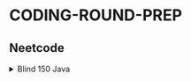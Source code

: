 # CODING-ROUND-PREP

## Neetcode

<details>
  <summary>Blind 150 Java</summary>

  <details>
    <summary>Arrays and Hashing</summary>

  - [ContainsDuplicate_217](src/main/java/org/neetcode150/arraysAndHashing/ContainsDuplicate_217.java)
    - Problem Statement: If an array contains duplicate return false else return true
    - Intuition: Use sets to store all elements, if no duplicates are present, size will be different
    - Time Complexity: O(n)
    - Space Complexity: O(1)
    
  - [ValidAnagram_242](src/main/java/org/neetcode150/arraysAndHashing/ValidAnagram_242.java)
    - Problem Statement: Two strings having exactly same characters (including their count)
    - Intuition: Use hashtable, store character counts with character ascii as key/index.
    - Time Complexity: O(n)
    - Space Complexity: O(1)
    
  - [TwoSum_1](src/main/java/org/neetcode150/arraysAndHashing/TwoSum_1.java)
    - Problem Statement: In an array find a pair of numbers(indices) that add up to a target. Order of indices not required
    - Intuition: Check if diff is present in map
    - Time Complexity: O(n)
    - Space Complexity: O(n)
    
  - [GroupAnagrams_49](src/main/java/org/neetcode150/arraysAndHashing/GroupAnagrams_49.java)
    - Problem Statement: In an array of strings, group the anagrams together and return a list
    - Intuition: Use hashmap where sorted string is the key and its value is the list of its anagram. (map.putIfAbsent())
    - Time Complexity: O(n*mlogm)
    - Space Complexity: O(n*m)
    
  - [TopKFrequentElements_347](src/main/java/org/neetcode150/arraysAndHashing/TopKFrequentElements_347.java)
    - Problem Statement: In an array find k top elements with highest occurrences
    - Intuition: Bucket Sort. Count occurrences in hashmap, put it in bucket of size N as per occurrences
    - Time Complexity: O(n)
    - Space Complexity: O(n)
    
  - [EncodeDecodeStrings_premium](src/main/java/org/neetcode150/arraysAndHashing/EncodeDecodeStrings_premium.java)
    - Problem Statement: Encode and decode a string. Array of strings is given
    - Intuition: Append each string with strLength and a special character to encode.
    - Time Complexity: O(m)
    - Space Complexity: O(m + n)
    
  - [ProductOfArrayExceptSelf_238](src/main/java/org/neetcode150/arraysAndHashing/ProductOfArrayExceptSelf_238.java)
    - Problem Statement: Product of array except itself stored at the same index as self
    - Intuition: Prefix (res[i] * nums[i]) postfix(product * res[i]; product * nums[i])
    - Time Complexity: O(n)
    - Space Complexity: O(1)
    
  - [ValidSudoku_36](src/main/java/org/neetcode150/arraysAndHashing/ValidSudoku_36.java)
    - Problem Statement: Prefilled char matrix with ‘1-9 and ’.’. No duplicates in a row and col and 3x3 matrix
    - Intuition: Hashset to store values in each row, col and box. Box index calc (i/3)*3+(j/3)
    - Time Complexity: O(m^2)
    - Space Complexity: O(m^2)
    
  - [LongestConsecutiveSequence_128](src/main/java/org/neetcode150/arraysAndHashing/LongestConsecutiveSequence_128.java)
    - Problem Statement: In an array find sequence of consecutive elements(nums)
    - Intuition: Store in set. Iterate over set, check if num-1 doesn’t exist. Keep adding length to num and checking in set.
    - Time Complexity: O(n)
    - Space Complexity: O(n)

  </details>

  <details>
    <summary>Two Pointers</summary>

  - [ValidPalindrome_125](src/main/java/org/neetcode150/twoPointers/ValidPalindrome_125.java)
    - Problem Statement: String Palindrome check for alphanumeric case insensitive characters.
    - Intuition: Helper function for char check, while loop to skip non-alphanumeric characters.
    - Time Complexity: O(n)
    - Space Complexity: O(1)
    
  - [TwoSumII_167](src/main/java/org/neetcode150/twoPointers/TwoSumII_167.java)
    - Problem Statement: Sorted array is given. Find pair such that their sum = target
    - Intuition: sum = left + right, sum < target left++ else right++
    - Time Complexity: O(n)
    - Space Complexity: O(1)
    
  - [ThreeSum_15](src/main/java/org/neetcode150/twoPointers/ThreeSum_15.java)
    - Problem Statement: Sum of triplets in an array where target is 0. Multiple triplets but no duplicates
    - Intuition: Skip duplicates, i, j, k. Sum < 0 j++ else k++
    - Time Complexity: O(n^2)
    - Space Complexity: O(1)
    
  - [ContainerWithMostWater_11](src/main/java/org/neetcode150/twoPointers/ContainerWithMostWater_11.java)
    - Problem Statement: Array with heights, find max area between two heights
    - Intuition: Min height is breadth, indices difference is length
    - Time Complexity: O(n)
    - Space Complexity: O(1)

  </details>

  <details>
    <summary>Sliding Window</summary>

  - [BestTimeToBuyAndSellStock_121](src/main/java/org/neetcode150/slidingWindow/BestTimeToBuyAndSellStock_121.java)
    - Problem Statement: Maximize profit by buying low and selling high. Find pair of such prices
    - Intuition: Keep moving right, if right is small than left, update left, find diff, get max
    - Time Complexity: O(n)
    - Space Complexity: O(1)
  - [LongestSubstringWithoutRepeatingCharacter_3](src/main/java/org/neetcode150/slidingWindow/LongestSubstringWithoutRepeatingCharacter_3.java)
    - Problem Statement: Find length of longest substring without duplicate characters 
    - Intuition: use set to store unique chars. If duplicate found remove until unique again
    - Time Complexity: O(n)
    - Space Complexity: O(m), m is set of unique characters
  - [LongestRepeatingCharacterReplacement_424](src/main/java/org/neetcode150/slidingWindow/LongestRepeatingCharacterReplacement_424.java)
    - Problem Statement: In a string, find max length of repeating char if k replacements are allowed
    - Intuition: HashMap, Increase right char freq if grow, reduce left char freq if shrink. Right - left + 1 - maxFreq > k
    - Time Complexity: O(n)
    - Space Complexity: O(m), m is no. of unique chars
  - [PermutationInString_567](src/main/java/org/neetcode150/slidingWindow/PermutationInString_567.java)
    - Problem Statement: Check if s2 contains permutation of s1 
    - Intuition: hashmap[26]. Count char matches in s2 of s1 char, start window at s1’s length when iterating over s2. calculate right/left char index, increment/decrement match as it is found. If total matches is 26 true
    - Time Complexity: O(26) + O(n), n is length of s2
    - Space Complexity: O(1), except constant space for maps.
  </details>

  <details>
    <summary>Stack</summary>

  - [ValidParentheses_20](src/main/java/org/neetcode150/stack/ValidParentheses_20.java)
    - Problem Statement: Brackets closed properly
    - Intuition: HashMap. Close to open.Time Complexity: O(n)
    - Space Complexity: O(n)
  - [MinStack_155](/src/main/java/org/neetcode150/stack/MinStack_155.java)
    - Problem Statement: Postfix expression without parentheses.
      Intuition: if number push in stack, if operand pop two, perform push.
      Time Complexity: O(n)
      Space Complexity: O(n)
  - [EvaluateReversePolishNotation_150](src/main/java/org/neetcode150/stack/EvaluateReversePolishNotation_150.java)
    - Problem Statement: generate ‘n’ valid parentheses 
    - Intuition: o = c & o = n; o < n; c < o 
    - Time Complexity: O(4^n / sqrt(n))
    - Space Complexity: O(n)
  - [GenerateParentheses_22](src/main/java/org/neetcode150/stack/GenerateParentheses_22.java)
    - Problem Statement: generate ‘n’ valid parentheses 
    - Intuition: o = c & o = n; o < n; c < o
    - Time Complexity: O(4^n / sqrt(n))
    - Space Complexity: O(n)
  - [DailyTemperatures_739](src/main/java/org/neetcode150/stack/DailyTemperatures_739.java)
    - Problem Statement: Consecutive temperatures of day are given. Find after how many days the temp will be higher than the current day’s temp.
    - Intuition: Monotonic stack. Keep adding temp with index, if temp i greater keep poping
    - Time Complexity: O(n)
    - Space Complexity: O(n)
  - [CarFleet_853](/src/main/java/org/neetcode150/stack/CarFleet_853.java)
    - Problem Statement: Car fleet. Fleet of cars reaching a target. Position and speed are given
    - Intuition: Create pair(p,s). Sort descending. Calculate time taken for car to reach target. Compare it with time taken of the previous.
    - Time Complexity: O(nlogn)
    - Space Complexity: O(1)
 
</details>

<details>
<summary>Binary Search</summary>

  - [BinarySearch_704](/src/main/java/org/neetcode150/binarySearch/BinarySearch_704.java)
    - Problem Statement: Search in sorted array in O(logn)
    - Intuition: Use pivot
    - Time Complexity: O(logn)
    - Space Complexity: O(1)
- [SearchA2DMatrix_74](/src/main/java/org/neetcode150/binarySearch/SearchA2DMatrix_74.java)
  - Problem Statement: Binary search in 2D matrix
  - Intuition: calculate index row = mid / n
  - Time Complexity: O(log(m*n))
  - Space Complexity: O(1)
- [TimeBasedKeyValueStore_987](/src/main/java/org/neetcode150/binarySearch/TimeBasedKeyValueStore_987.java)
  - Problem Statement: Design time based key value structure. Where for a key value is timestamp and value. Define ctor, get and set methods. When getting value, if timestamp is not available, latest timestamp is picked. 
  - Intuition: HashMap<String, List<Pair<K,V>>. A pair class is required. Using binary search find value smaller than the timestamp and get the value associated with it. 
  - Time Complexity: O(1) to set, O(logn) to get 
  - Space Complexity: O(m*n)

</details>

</details>

